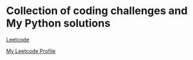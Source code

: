 # Collection of coding challenges and My Python solutions

[Leetcode](https://github.com/scottmm374/coding_challenges/tree/main/leetcode/top_interview#100-top-interview-questions-leetcode-easy)

[My Leetcode Profile](https://leetcode.com/scottmm374/)
